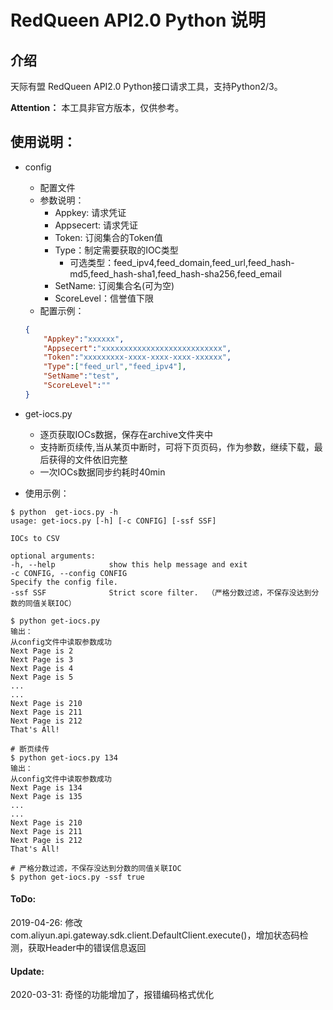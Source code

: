 # RedQueen API2.0 Python 说明

## 介绍

天际有盟 RedQueen API2.0 Python接口请求工具，支持Python2/3。

**Attention：** 本工具非官方版本，仅供参考。

## 使用说明：

* config
    * 配置文件
    * 参数说明：
        * Appkey: 请求凭证
        * Appsecert: 请求凭证
        * Token: 订阅集合的Token值
        * Type：制定需要获取的IOC类型
            * 可选类型：feed_ipv4,feed_domain,feed_url,feed_hash-md5,feed_hash-sha1,feed_hash-sha256,feed_email 
        * SetName: 订阅集合名(可为空)
        * ScoreLevel：信誉值下限
    * 配置示例：

    ```json
    {
        "Appkey":"xxxxxx",
        "Appsecert":"xxxxxxxxxxxxxxxxxxxxxxxxxxx",
        "Token":"xxxxxxxxx-xxxx-xxxx-xxxx-xxxxxx",
        "Type":["feed_url","feed_ipv4"],
        "SetName":"test",
        "ScoreLevel":""
    }
    ```

* get-iocs.py
    * 逐页获取IOCs数据，保存在archive文件夹中
    * 支持断页续传,当从某页中断时，可将下页页码，作为参数，继续下载，最后获得的文件依旧完整
    * 一次IOCs数据同步约耗时40min
* 使用示例：
  
```shell
$ python  get-iocs.py -h
usage: get-iocs.py [-h] [-c CONFIG] [-ssf SSF]

IOCs to CSV

optional arguments:
-h, --help            show this help message and exit
-c CONFIG, --config CONFIG
Specify the config file.
-ssf SSF              Strict score filter.  （严格分数过滤，不保存没达到分数的同值关联IOC）
```


```shell
$ python get-iocs.py
输出：
从config文件中读取参数成功
Next Page is 2
Next Page is 3
Next Page is 4
Next Page is 5
...
...
Next Page is 210
Next Page is 211
Next Page is 212
That's All!
```

```shell
# 断页续传
$ python get-iocs.py 134
输出：
从config文件中读取参数成功
Next Page is 134
Next Page is 135
...
...
Next Page is 210
Next Page is 211
Next Page is 212
That's All!

```

```shell
# 严格分数过滤，不保存没达到分数的同值关联IOC
$ python get-iocs.py -ssf true
```


#### ToDo:

2019-04-26: 修改com.aliyun.api.gateway.sdk.client.DefaultClient.execute()，增加状态码检测，获取Header中的错误信息返回

#### Update:

2020-03-31: 奇怪的功能增加了，报错编码格式优化